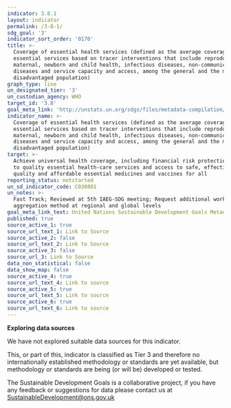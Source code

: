 ```yaml
---
indicator: 3.8.1
layout: indicator
permalink: /3-8-1/
sdg_goal: '3'
indicator_sort_order: '0170'
title: >-
  Coverage of essential health services (defined as the average coverage of
  essential services based on tracer interventions that include reproductive,
  maternal, newborn and child health, infectious diseases, non-communicable
  diseases and service capacity and access, among the general and the most
  disadvantaged population)
graph_type: line
un_designated_tier: '3'
un_custodian_agency: WHO
target_id: '3.8'
goal_meta_link: 'http://unstats.un.org/sdgs/files/metadata-compilation/Metadata-Goal-3.pdf'
indicator_name: >-
  Coverage of essential health services (defined as the average coverage of
  essential services based on tracer interventions that include reproductive,
  maternal, newborn and child health, infectious diseases, non-communicable
  diseases and service capacity and access, among the general and the most
  disadvantaged population)
target: >-
  Achieve universal health coverage, including financial risk protection, access
  to quality essential health-care services and access to safe, effective,
  quality and affordable essential medicines and vaccines for all
reporting_status: notstarted
un_sd_indicator_code: C030801
un_notes: >-
  Fast Track; Reviewed at 5th IAEG-SDG meeting; Request additional work on
  aggregation method at regional and global levels
goal_meta_link_text: United Nations Sustainable Development Goals Metadata (pdf 865kB)
published: true
source_active_1: true
source_url_text_1: Link to Source
source_active_2: false
source_url_text_2: Link to Source
source_active_3: false
source_url_3: Link to Source
data_non_statistical: false
data_show_map: false
source_active_4: true
source_url_text_4: Link to source
source_active_5: true
source_url_text_5: Link to source
source_active_6: true
source_url_text_6: Link to source
---
```

**Exploring data sources**

We have not explored suitable data sources for this indicator. 

This, or part of this, indicator is classified as Tier 3 and therefore no internationally established methodology or standards are yet available, but methodology or standards are being (or will be) developed or tested.

The Sustainable Development Goals is a collaborative project, if you have any feedback or suggestions for data please contact us at <SustainableDevelopment@ons.gov.uk>
